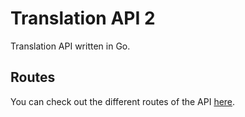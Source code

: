 # Translation API 2

Translation API written in Go.

## Routes

You can check out the different routes of the API [here](ROUTES.md).
